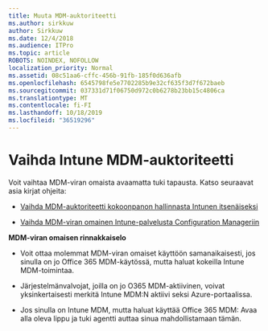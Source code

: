 ```yaml
---
title: Muuta MDM-auktoriteetti
ms.author: sirkkuw
author: Sirkkuw
ms.date: 12/4/2018
ms.audience: ITPro
ms.topic: article
ROBOTS: NOINDEX, NOFOLLOW
localization_priority: Normal
ms.assetid: 08c51aa6-cffc-456b-91fb-185f0d636afb
ms.openlocfilehash: 6545798fe5e7702285b9e32cf635f3d7f672baeb
ms.sourcegitcommit: 037331d71f06750d972c0b6278b23bb15c4806ca
ms.translationtype: MT
ms.contentlocale: fi-FI
ms.lasthandoff: 10/18/2019
ms.locfileid: "36519296"
---
```

# <a name="change-intune-mdm-authority"></a>Vaihda Intune MDM-auktoriteetti

Voit vaihtaa MDM-viran omaista avaamatta tuki tapausta. Katso seuraavat asia kirjat ohjeita:
  
- [Vaihda MDM-auktoriteetti kokoonpanon hallinnasta Intunen itsenäiseksi](https://docs.microsoft.com/sccm/mdm/deploy-use/migrate-change-mdm-authority)
    
- [Vaihda MDM-viran omainen Intune-palvelusta Configuration Manageriin](https://docs.microsoft.com/sccm/mdm/deploy-use/change-mdm-authority)
    
 **MDM-viran omaisen rinnakkaiselo**
  
- Voit ottaa molemmat MDM-viran omaiset käyttöön samanaikaisesti, jos sinulla on jo Office 365 MDM-käytössä, mutta haluat kokeilla Intune MDM-toimintaa.
    
- Järjestelmänvalvojat, joilla on jo O365 MDM-aktiivinen, voivat yksinkertaisesti merkitä Intune MDM:N aktiivi seksi Azure-portaalissa.
    
- Jos sinulla on Intune MDM, mutta haluat käyttää Office 365 MDM: Avaa alla oleva lippu ja tuki agentti auttaa sinua mahdollistamaan tämän.
    

